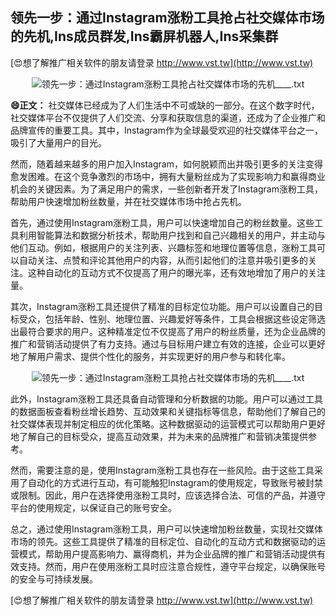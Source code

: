 ## **领先一步：通过Instagram涨粉工具抢占社交媒体市场的先机,Ins成员群发,Ins霸屏机器人,Ins采集群**

[😍想了解推广相关软件的朋友请登录 http://www.vst.tw](http://www.vst.tw)

 <center><img src="https://vst.tw/MP4/tuiguang/png/7.png" alt="领先一步：通过Instagram涨粉工具抢占社交媒体市场的先机____.txt"></center>

**😄正文：**
社交媒体已经成为了人们生活中不可或缺的一部分。在这个数字时代，社交媒体平台不仅提供了人们交流、分享和获取信息的渠道，还成为了企业推广和品牌宣传的重要工具。其中，Instagram作为全球最受欢迎的社交媒体平台之一，吸引了大量用户的目光。

然而，随着越来越多的用户加入Instagram，如何脱颖而出并吸引更多的关注变得愈发困难。在这个竞争激烈的市场中，拥有大量粉丝成为了实现影响力和赢得商业机会的关键因素。为了满足用户的需求，一些创新者开发了Instagram涨粉工具，帮助用户快速增加粉丝数量，并在社交媒体市场中抢占先机。

首先，通过使用Instagram涨粉工具，用户可以快速增加自己的粉丝数量。这些工具利用智能算法和数据分析技术，帮助用户找到和自己兴趣相关的用户，并主动与他们互动。例如，根据用户的关注列表、兴趣标签和地理位置等信息，涨粉工具可以自动关注、点赞和评论其他用户的内容，从而引起他们的注意并吸引更多的关注。这种自动化的互动方式不仅提高了用户的曝光率，还有效地增加了用户的关注量。

其次，Instagram涨粉工具还提供了精准的目标定位功能。用户可以设置自己的目标受众，包括年龄、性别、地理位置、兴趣爱好等条件，工具会根据这些设定筛选出最符合要求的用户。这种精准定位不仅提高了用户的粉丝质量，还为企业品牌的推广和营销活动提供了有力支持。通过与目标用户建立有效的连接，企业可以更好地了解用户需求、提供个性化的服务，并实现更好的用户参与和转化率。

 <center><img src="https://vst.tw/MP4/tuiguang/png/2.png" alt="领先一步：通过Instagram涨粉工具抢占社交媒体市场的先机____.txt"></center>

此外，Instagram涨粉工具还具备自动管理和分析数据的功能。用户可以通过工具的数据面板查看粉丝增长趋势、互动效果和关键指标等信息，帮助他们了解自己的社交媒体表现并制定相应的优化策略。这种数据驱动的运营模式可以帮助用户更好地了解自己的目标受众，提高互动效果，并为未来的品牌推广和营销决策提供参考。

然而，需要注意的是，使用Instagram涨粉工具也存在一些风险。由于这些工具采用了自动化的方式进行互动，有可能触犯Instagram的使用规定，导致账号被封禁或限制。因此，用户在选择使用涨粉工具时，应该选择合法、可信的产品，并遵守平台的使用规定，以保证自己的账号安全。

总之，通过使用Instagram涨粉工具，用户可以快速增加粉丝数量，实现社交媒体市场的领先。这些工具提供了精准的目标定位、自动化的互动方式和数据驱动的运营模式，帮助用户提高影响力、赢得商机，并为企业品牌的推广和营销活动提供有效支持。然而，用户在使用涨粉工具时应注意合规性，遵守平台规定，以确保账号的安全与可持续发展。

[😍想了解推广相关软件的朋友请登录 http://www.vst.tw](http://www.vst.tw)




